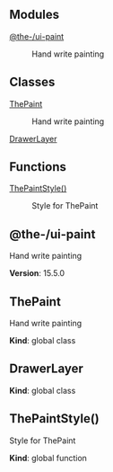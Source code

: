 <!--- Code generated by @the-/script-doc. DO NOT EDIT. -->

## Modules

<dl>
<dt><a href="#module_@the-/ui-paint">@the-/ui-paint</a></dt>
<dd><p>Hand write painting</p>
</dd>
</dl>

## Classes

<dl>
<dt><a href="#ThePaint">ThePaint</a></dt>
<dd><p>Hand write painting</p>
</dd>
<dt><a href="#DrawerLayer">DrawerLayer</a></dt>
<dd></dd>
</dl>

## Functions

<dl>
<dt><a href="#ThePaintStyle">ThePaintStyle()</a></dt>
<dd><p>Style for ThePaint</p>
</dd>
</dl>

<a name="module_@the-/ui-paint"></a>

## @the-/ui-paint
Hand write painting

**Version**: 15.5.0  
<a name="ThePaint"></a>

## ThePaint
Hand write painting

**Kind**: global class  
<a name="DrawerLayer"></a>

## DrawerLayer
**Kind**: global class  
<a name="ThePaintStyle"></a>

## ThePaintStyle()
Style for ThePaint

**Kind**: global function  
